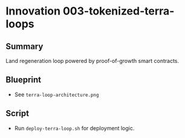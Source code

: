 # Innovation 003-tokenized-terra-loops

## Summary
Land regeneration loop powered by proof-of-growth smart contracts.

## Blueprint
- See `terra-loop-architecture.png`

## Script
- Run `deploy-terra-loop.sh` for deployment logic.
